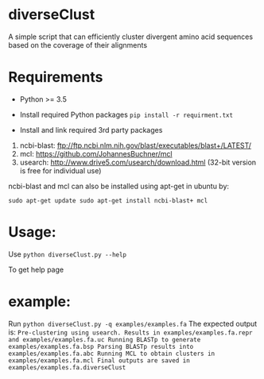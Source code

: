 # diverseClust
A simple script that can efficiently cluster divergent amino acid sequences based on the coverage of their alignments

# Requirements
* Python >= 3.5

* Install required Python packages
`
    pip install -r requirment.txt
`

* Install and link required 3rd party packages

1. ncbi-blast: ftp://ftp.ncbi.nlm.nih.gov/blast/executables/blast+/LATEST/
2. mcl: https://github.com/JohannesBuchner/mcl
3. usearch: http://www.drive5.com/usearch/download.html (32-bit version is free for individual use)

ncbi-blast and mcl can also be installed using apt-get in ubuntu by:

`
    sudo apt-get update
    sudo apt-get install ncbi-blast+ mcl
`

# Usage:

Use
`
    python diverseClust.py --help
`

To get help page

# example:
Run
`
    python diverseClust.py -q examples/examples.fa
`
The expected output is:
`
    Pre-clustering using usearch. Results in examples/examples.fa.repr and examples/examples.fa.uc
    Running BLASTp to generate examples/examples.fa.bsp
    Parsing BLASTp results into examples/examples.fa.abc
    Running MCL to obtain clusters in examples/examples.fa.mcl
    Final outputs are saved in examples/examples.fa.diverseClust
`
